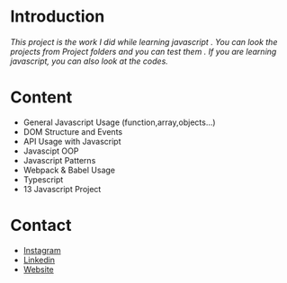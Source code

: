 <h1>Introduction</h1>
<h6>
 This project is the work I did while learning javascript . You can look the projects from Project folders and you can test them . If you are learning javascript, 
  you can also look at the codes.
</h6>
<h1>Content</h1>
<ul>
  <li>General Javascript Usage (function,array,objects...)</li>
  <li>DOM Structure and Events</li>
  <li>API Usage with Javascript</li>
  <li>Javascipt OOP</li>
  <li>Javascript Patterns</li>
  <li>Webpack & Babel Usage</li>
  <li>Typescript</li>
  <li>13 Javascript Project</li>
</ul>
<h1>Contact</h1>
<ul>
  <li><a href="https://instagram.com/y_emre004">Instagram</a></li>
  <li><a href="https://linkedin.com/in/yunus-emre-acar">Linkedin</a></li>
  <li><a href="https://yunusemre1.lovestoblog.com">Website</a></li>
</ul>
